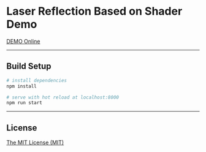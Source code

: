 

# Laser Reflection Based on Shader Demo

[DEMO Online](https://dayinji.github.io/laserReflection/index.html)

---


## Build Setup

``` bash
# install dependencies
npm install

# serve with hot reload at localhost:8000
npm run start

```

---

## License

[The MIT License (MIT)]()